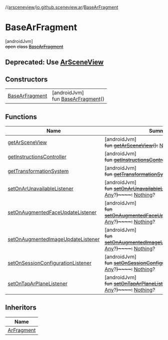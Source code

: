 //[arsceneview](../../../index.md)/[io.github.sceneview.ar](../index.md)/[BaseArFragment](index.md)

# BaseArFragment

[androidJvm]\
~~open~~ ~~class~~ [~~BaseArFragment~~](index.md)

##  Deprecated: Use [ArSceneView](../-ar-scene-view/index.md)

## Constructors

| | |
|---|---|
| [BaseArFragment](-base-ar-fragment.md) | [androidJvm]<br>fun [BaseArFragment](-base-ar-fragment.md)() |

## Functions

| Name | Summary |
|---|---|
| [getArSceneView](get-ar-scene-view.md) | [androidJvm]<br>~~fun~~ [~~getArSceneView~~](get-ar-scene-view.md)~~(~~~~)~~~~:~~ [Nothing](https://kotlinlang.org/api/latest/jvm/stdlib/kotlin/-nothing/index.html)? |
| [getInstructionsController](get-instructions-controller.md) | [androidJvm]<br>~~fun~~ [~~getInstructionsController~~](get-instructions-controller.md)~~(~~~~)~~~~:~~ [Nothing](https://kotlinlang.org/api/latest/jvm/stdlib/kotlin/-nothing/index.html)? |
| [getTransformationSystem](get-transformation-system.md) | [androidJvm]<br>~~fun~~ [~~getTransformationSystem~~](get-transformation-system.md)~~(~~~~)~~~~:~~ [Nothing](https://kotlinlang.org/api/latest/jvm/stdlib/kotlin/-nothing/index.html)? |
| [setOnArUnavailableListener](set-on-ar-unavailable-listener.md) | [androidJvm]<br>~~fun~~ [~~setOnArUnavailableListener~~](set-on-ar-unavailable-listener.md)~~(~~any: [Any](https://kotlinlang.org/api/latest/jvm/stdlib/kotlin/-any/index.html)?~~)~~~~:~~ [Nothing](https://kotlinlang.org/api/latest/jvm/stdlib/kotlin/-nothing/index.html)? |
| [setOnAugmentedFaceUpdateListener](set-on-augmented-face-update-listener.md) | [androidJvm]<br>~~fun~~ [~~setOnAugmentedFaceUpdateListener~~](set-on-augmented-face-update-listener.md)~~(~~listener: [Any](https://kotlinlang.org/api/latest/jvm/stdlib/kotlin/-any/index.html)?~~)~~~~:~~ [Nothing](https://kotlinlang.org/api/latest/jvm/stdlib/kotlin/-nothing/index.html)? |
| [setOnAugmentedImageUpdateListener](set-on-augmented-image-update-listener.md) | [androidJvm]<br>~~fun~~ [~~setOnAugmentedImageUpdateListener~~](set-on-augmented-image-update-listener.md)~~(~~listener: [Any](https://kotlinlang.org/api/latest/jvm/stdlib/kotlin/-any/index.html)?~~)~~~~:~~ [Nothing](https://kotlinlang.org/api/latest/jvm/stdlib/kotlin/-nothing/index.html)? |
| [setOnSessionConfigurationListener](set-on-session-configuration-listener.md) | [androidJvm]<br>~~fun~~ [~~setOnSessionConfigurationListener~~](set-on-session-configuration-listener.md)~~(~~any: [Any](https://kotlinlang.org/api/latest/jvm/stdlib/kotlin/-any/index.html)?~~)~~~~:~~ [Nothing](https://kotlinlang.org/api/latest/jvm/stdlib/kotlin/-nothing/index.html)? |
| [setOnTapArPlaneListener](set-on-tap-ar-plane-listener.md) | [androidJvm]<br>~~fun~~ [~~setOnTapArPlaneListener~~](set-on-tap-ar-plane-listener.md)~~(~~listener: [Any](https://kotlinlang.org/api/latest/jvm/stdlib/kotlin/-any/index.html)?~~)~~~~:~~ [Nothing](https://kotlinlang.org/api/latest/jvm/stdlib/kotlin/-nothing/index.html)? |

## Inheritors

| Name |
|---|
| [ArFragment](../-ar-fragment/index.md) |
